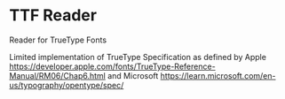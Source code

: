 # TTF Reader

Reader for TrueType Fonts

Limited implementation of TrueType Specification as defined
by Apple https://developer.apple.com/fonts/TrueType-Reference-Manual/RM06/Chap6.html
and Microsoft https://learn.microsoft.com/en-us/typography/opentype/spec/
